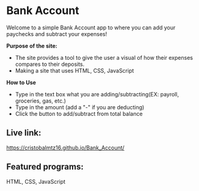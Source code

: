 # Bank Account
Welcome to a simple Bank Account app to where you can add your paychecks and subtract your expenses!</p>
 
**Purpose of the site:**  
- The site provides a tool to give the user a visual of how their expenses compares to their deposits.
- Making a site that uses HTML, CSS, JavaScript

**How to Use**
- Type in the text box what you are adding/subtracting(EX: payroll, groceries, gas, etc.)
- Type in the amount (add a "-" if you are deducting)
- Click the button to add/subtract from total balance

## Live link: 
https://cristobalmtz16.github.io/Bank_Account/

## Featured programs: 
HTML, CSS, JavaScript
  
